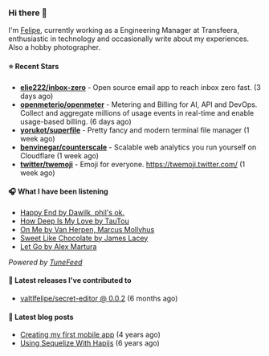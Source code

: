 ### Hi there 👋

I'm [Felipe](https://felipevm.com), currently working as a Engineering Manager at Transfeera, enthusiastic in technology and occasionally write about my experiences. Also a hobby photographer.

#### ⭐ Recent Stars
- **[elie222/inbox-zero](https://github.com/elie222/inbox-zero)** - Open source email app to reach inbox zero fast. (3 days ago)
- **[openmeterio/openmeter](https://github.com/openmeterio/openmeter)** - Metering and Billing for AI, API and DevOps. Collect and aggregate millions of usage events in real-time and enable usage-based billing. (6 days ago)
- **[yorukot/superfile](https://github.com/yorukot/superfile)** - Pretty fancy and modern terminal file manager (1 week ago)
- **[benvinegar/counterscale](https://github.com/benvinegar/counterscale)** - Scalable web analytics you run yourself on Cloudflare (1 week ago)
- **[twitter/twemoji](https://github.com/twitter/twemoji)** - Emoji for everyone. https://twemoji.twitter.com/ (1 week ago)

#### 🎧 What I have been listening
- [Happy End by Dawilk, phil&#39;s ok.](https://open.spotify.com/track/28N90dyjxly8BhKYseGczc)
- [How Deep Is My Love by TauTou](https://open.spotify.com/track/08yN1LynMDfNZvaEoXwN3M)
- [On Me by Van Herpen, Marcus Mollyhus](https://open.spotify.com/track/3Zulg2rc8paEiKWLIs3TYD)
- [Sweet Like Chocolate by James Lacey](https://open.spotify.com/track/2E0HDj1ZuVZuMnp9ZZGqC3)
- [Let Go by Alex Martura](https://open.spotify.com/track/0Bary1wm0KXq4SaU5Cv1Co)

_Powered by [TuneFeed](https://tunefeed.app?ref=valtlfelipe-gh-profile)_ 

#### 🚀 Latest releases I've contributed to


- [valtlfelipe/secret-editor @ 0.0.2](https://github.com/valtlfelipe/secret-editor/releases/tag/0.0.2) (6 months ago)

#### 📄 Latest blog posts
- [Creating my first mobile app](https://felipevm.com/posts/creating-my-first-mobile-app/) (4 years ago)
- [Using Sequelize With Hapijs](https://felipevm.com/posts/using-sequelize-with-hapijs/) (6 years ago)
